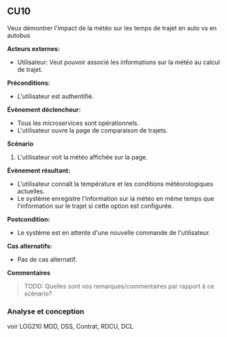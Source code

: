 ## **CU10**
Veux démontrer l'impact de la météo sur les temps de trajet en auto vs en autobus

**Acteurs externes:** 
- Utilisateur: Veut pouvoir associé les informations sur la météo au calcul de trajet.

**Préconditions:** 
- L'utilisateur est authentifié.

**Évènement déclencheur:** 
- Tous les microservices sont opérationnels.
- L'utilisateur ouvre la page de comparaison de trajets.

**Scénario**
1. L'utilisateur voit la météo affichée sur la page.

**Évènement résultant:**
- L'utilisateur connaît la température et les conditions météorologiques actuelles. 
- Le système enregistre l'information sur la météo en même temps que l'information sur le trajet si cette option est configurée. 

**Postcondition:** 
- Le système est en attente d'une nouvelle commande de l'utilisateur.

**Cas alternatifs:**
- Pas de cas alternatif.

**Commentaires**
> TODO: Quelles sont vos remarques/commentaires par rapport à ce scénario?

### Analyse et conception
voir LOG210
MDD, DSS, Contrat, RDCU, DCL

